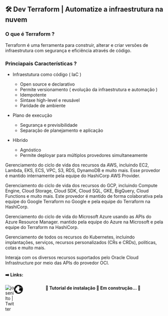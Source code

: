 
## 🛠 Dev Terraform | Automatize a infraestrutura na nuvem

### O que é Terraform ?

Terraform é uma ferramenta para construir, alterar e criar versões de infraestrutura com segurança e eficiência através de código.

### Princiapais Características ?

* Infraestutura como código ( IaC )
	- Open source e declarativo
	- Permite versionamento ( evolução da infraestrutura e automação )
	- Idempotente
	- Sintaxe high-level e reusável
	- Paridade de ambiente

* Plano de execução
	- Segurança e previsibilidade 
	- Separação de planejamento e aplicação
	
* Híbrido
	- Agnóstico
	- Permite deployar para múltiplos provedores simultaneamente
	


Gerenciamento do ciclo de vida dos recursos da AWS, incluindo EC2, Lambda, EKS, ECS, VPC, S3, RDS, DynamoDB e muito mais. Esse provedor é mantido internamente pela equipe do HashiCorp AWS Provider.  

Gerenciamento do ciclo de vida dos recursos do GCP, incluindo Compute Engine, Cloud Storage, Cloud SDK, Cloud SQL, GKE, BigQuery, Cloud Functions e muito mais. Este provedor é mantido de forma colaborativa pela equipe do Google Terraform no Google e pela equipe do Terraform na HashiCorp.  

Gerenciamento do ciclo de vida do Microsoft Azure usando as APIs do Azure Resource Manager. mantido pela equipe do Azure na Microsoft e pela equipe do Terraform na HashiCorp.  

Gerenciamento de todos os recursos do Kubernetes, incluindo implantações, serviços, recursos personalizados (CRs e CRDs), políticas, cotas e muito mais.  

Interaja com os diversos recursos suportados pelo Oracle Cloud Infrastructure por meio das APIs do provedor OCI.  








#### ➡️ Links:

[<img title="terraform" align="left" alt="josenilto | Twitter" width="28px" src="https://cdn.jsdelivr.net/npm/simple-icons@v3/icons/terraform.svg" />][terraform]
[<img title="terraform Labs" align="left" alt="josenilto | Twitter" width="28px" src="https://raw.githubusercontent.com/iconic/open-iconic/master/svg/globe.svg" />][website]

[terraform]: https://registry.terraform.io/namespaces/hashicorp
[Website]: https://registry.terraform.io/providers/hashicorp/aws/latest/docs


<h4 align="center"> 
	🚧 Tutorial de instalação 🚀 Em construção...  🚧	
</h4>
